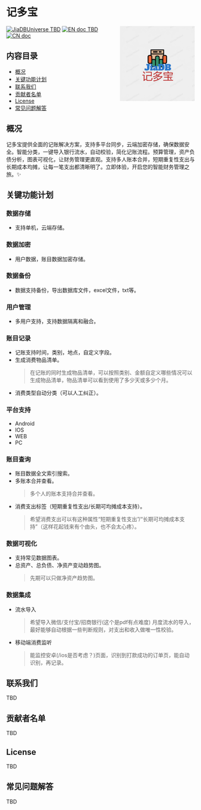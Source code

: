 # 记多宝

<img src="./assets/logo_tmp.png" alt="Jiduobao Logo TBD" height="200px" align="right" />

[![JiaDBUniverse TBD](https://img.shields.io/badge/wechat-JiaDBUniverse-blue)](README.md)
[![EN doc TBD](https://img.shields.io/badge/document-Chinese-yellow.svg)](README.md)
[![CN doc](https://img.shields.io/badge/document-Chinese-yellow.svg)](README.md)

## 内容目录
- [概况](#概况)
- [关键功能计划](#关键功能计划)
- [联系我们](#联系我们)
- [贡献者名单](#贡献者名单)
- [License](#license)
- [常见问题解答](#常见问题解答)

## 概况

记多宝提供全面的记账解决方案，支持多平台同步，云端加密存储，确保数据安全。智能分类，一键导入银行流水，自动校验，简化记账流程。预算管理，资产负债分析，图表可视化，让财务管理更直观。支持多人账本合并，短期重复性支出与长期成本均摊，让每一笔支出都清晰明了。立即体验，开启您的智能财务管理之旅。:sparkles:

## 关键功能计划

### 数据存储
- 支持单机，云端存储。

### 数据加密
- 用户数据，账目数据加密存储。

### 数据备份
- 数据支持备份，导出数据库文件，excel文件，txt等。

### 用户管理
- 多用户支持，支持数据隔离和融合。

### 账目记录
- 记账支持时间，类别，地点，自定义字段。
- 生成消费物品清单。
  > 在记账的同时生成物品清单，可以按照类别、金额自定义哪些情况可以生成物品清单，物品清单可以看到使用了多少天或多少个月。
- 消费类型自动分类（可以人工纠正）。

### 平台支持
- Android
- IOS
- WEB
- PC

### 账目查询
- 账目数据全文索引搜索。
- 多账本合并查看。
  > 多个人的账本支持合并查看。
- 消费支出标签（短期重复性支出/长期可均摊成本支持）。
  > 希望消费支出可以有这种属性“短期重复性支出”/“长期可均摊成本支持”（这样花起钱来有个由头，也不会太心疼）。

### 数据可视化
- 支持常见数据图表。
- 总资产、总负债、净资产变动趋势图。
  > 先期可以只做净资产趋势图。

### 数据集成
- 流水导入
  > 希望导入微信/支付宝/招商银行(这个是pdf有点难度) 月度流水的导入，最好能够自动根据一些判断规则，对支出和收入做唯一性校验。
- 移动端消费监听
  > 能监控安卓(/ios是否考虑？)页面，识别到打款成功的订单页，能自动识别，再记录。

## 联系我们
TBD

## 贡献者名单
TBD

## License
TBD

## 常见问题解答

TBD
